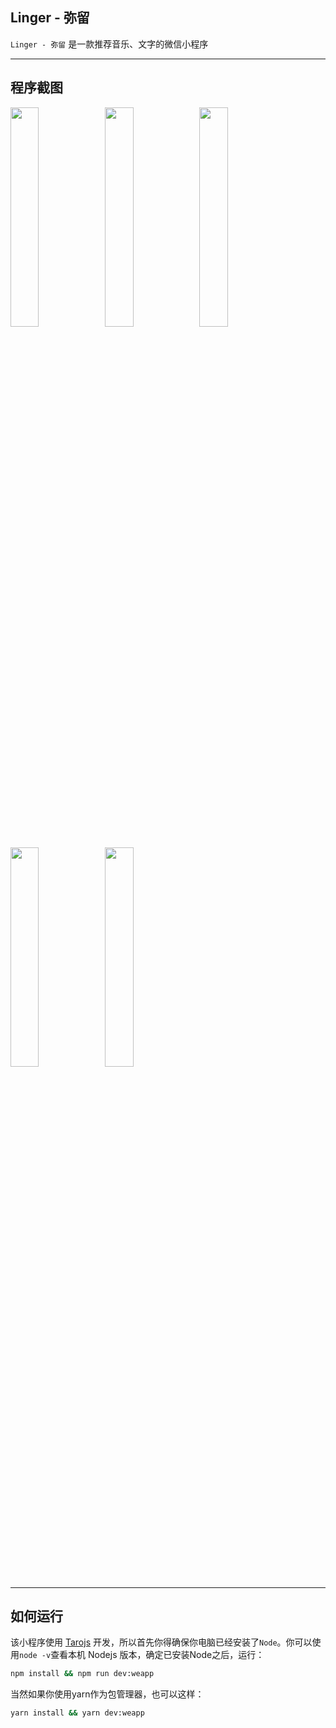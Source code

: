 ## Linger - 弥留

`Linger - 弥留` 是一款推荐音乐、文字的微信小程序

---

## 程序截图

<img src="https://s2.ax1x.com/2019/11/17/MD7YE4.md.jpg" width="30%" /><img src="https://s2.ax1x.com/2019/11/17/MD7tUJ.md.jpg" width="30%" /><img src="https://s2.ax1x.com/2019/11/20/Mh8d76.md.png" width="30%" />

<img src="https://s2.ax1x.com/2019/11/20/Mh80AK.md.png" width="30%" /><img src="https://s2.ax1x.com/2019/11/17/MD7N59.md.png" width="30%" />

---

## 如何运行

该小程序使用 [Tarojs]( https://taro.aotu.io/ ) 开发，所以首先你得确保你电脑已经安装了`Node`。你可以使用`node -v`查看本机 Nodejs 版本，确定已安装Node之后，运行：

```bash
npm install && npm run dev:weapp
```

当然如果你使用yarn作为包管理器，也可以这样：

```bash
yarn install && yarn dev:weapp
```
